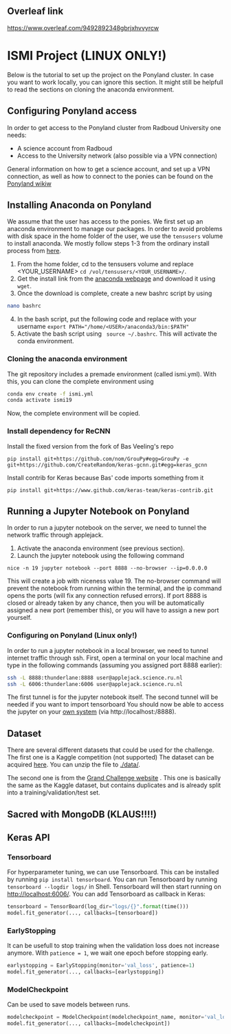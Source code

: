 ## Overleaf link

https://www.overleaf.com/9492892348gbrjxhvvyrcw

# ISMI Project (LINUX ONLY!)
Below is the tutorial to set up the project on the Ponyland cluster. In case you want to work locally, you can ignore this section. It might still be helpfull to read the sections on cloning the anaconda environment.

## Configuring Ponyland access
In order to get access to the Ponyland cluster from Radboud University one needs:
* A science account from Radboud
* Access to the University network (also possible via a VPN connection)

General information on how to get a science account, and set up a VPN connection, as well as how to connect to the ponies can be found on the [Ponyland wikiw](https://ponyland.science.ru.nl/doku.php?id=start)

## Installing Anaconda on Ponyland 
We assume that the user has access to the ponies. We first set up an anaconda environment to manage our packages. In order to avoid problems with disk space in the home folder of the user, we use the ``tensusers`` volume to install anaconda. We mostly follow steps 1-3 from the ordinary install process from [here](https://www.digitalocean.com/community/tutorials/how-to-install-anaconda-on-ubuntu-18-04-quickstart).

1. From the home folder, cd to the tensusers volume and replace <YOUR_USERNAME> ``` cd /vol/tensusers/<YOUR_USERNAME>/ ```.
2. Get the install link from the [anaconda webpage](https://www.anaconda.com/distribution/#download-section) and download it using ```wget```.
3. Once the download is complete, create a new bashrc script by using 
```bash
nano bashrc
```
4. In the bash script, put the following code and replace <USER> with your username ``` export PATH="/home/<USER>/anaconda3/bin:$PATH" ```
5. Activate the bash script using ``` source ~/.bashrc```. This will activate the conda environment.
  
### Cloning the anaconda environment

The git repository includes a premade environment (called ismi.yml). With this, you can clone the complete environment using 
```bash
conda env create -f ismi.yml
conda activate ismi19
```
Now, the complete environment will be copied.

### Install dependency for ReCNN
Install the fixed version from the fork of Bas Veeling's repo
```
pip install git+https://github.com/nom/GrouPy#egg=GrouPy -e git+https://github.com/CreateRandom/keras-gcnn.git#egg=keras_gcnn 
```

Install contrib for Keras because Bas' code imports something from it
```
pip install git+https://www.github.com/keras-team/keras-contrib.git
```


## Running a Jupyter Notebook on Ponyland
In order to run a jupyter notebook on the server, we need to tunnel the network traffic through applejack. 

1. Activate the anaconda environment (see previous section).
2. Launch the jupyter notebook using the following command
```
nice -n 19 jupyter notebook --port 8888 --no-browser --ip=0.0.0.0
```
This will create a job with niceness value 19. The no-browser command will prevent the notebook from running within the terminal, and the ip command opens the ports (will fix any connection refused errors). 
If port 8888 is closed or already taken by any chance, then you will be automatically assigned a new port (remember this), or you will have to assign a new port yourself.

### Configuring on Ponyland (Linux only!)
In order to run a jupyter notebook in a local browser, we need to tunnel internet traffic through ssh. First, open a terminal on your local machine and type in the following commands (assuming you assigned port 8888 earlier):
```bash
ssh -L 8888:thunderlane:8888 user@applejack.science.ru.nl
ssh -L 6006:thunderlane:6006 user@applejack.science.ru.nl
```
The first tunnel is for the jupyter notebook itself. The second tunnel will be needed if you want to import tensorboard
You should now be able to access the jupyter on your [own system](http://localhost:8888) (via http://localhost:/8888).

## Dataset
There are several different datasets that could be used for the challenge. The first one is a Kaggle competition (not supported)
The dataset can be acquired [here](https://www.kaggle.com/c/histopathologic-cancer-detection/data). You can unzip the file to [./data/](data/).

The second one is from the [Grand Challenge website](https://patchcamelyon.grand-challenge.org/) . This one is basically the same as the Kaggle dataset, but contains duplicates and is already split into a training/validation/test set.



## Sacred with MongoDB (KLAUS!!!!)


## Keras API

### Tensorboard
For hyperparameter tuning, we can use Tensorboard. This can be installed by running `pip install tensorboard`. You can run Tensorboard by running `tensorboard --logdir logs/` in Shell. Tensorboard will then start running on [http://localhost:6006/](http://localhost:6006/). You can add Tensorboard as callback in Keras:

```python
tensorboard = TensorBoard(log_dir="logs/{}".format(time()))
model.fit_generator(..., callbacks=[tensorboard])
```

### EarlyStopping
It can be usefull to stop training when the validation loss does not increase anymore. With `patience = 1`, we wait one epoch before stopping early.

```python
earlystopping = EarlyStopping(monitor='val_loss', patience=1)
model.fit_generator(..., callbacks=[earlystopping])
```

### ModelCheckpoint
Can be used to save models between runs.

```python
modelcheckpoint = ModelCheckpoint(modelcheckpoint_name, monitor='val_loss', verbose=1, save_best_only=True, save_weights_only=True)
model.fit_generator(..., callbacks=[modelcheckpoint])
```
